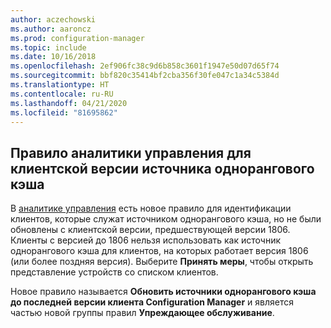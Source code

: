 ```yaml
---
author: aczechowski
ms.author: aaroncz
ms.prod: configuration-manager
ms.topic: include
ms.date: 10/16/2018
ms.openlocfilehash: 2ef906fc38c9d6b858c3601f1947e50d07d65f74
ms.sourcegitcommit: bbf820c35414bf2cba356f30fe047c1a34c5384d
ms.translationtype: HT
ms.contentlocale: ru-RU
ms.lasthandoff: 04/21/2020
ms.locfileid: "81695862"
---
```

## <a name="management-insights-rule-for-peer-cache-source-client-version"></a><a name="bkmk_insights"></a> Правило аналитики управления для клиентской версии источника однорангового кэша
<!-- 1358008 -->

  В [аналитике управления](../../../servers/manage/management-insights.md) есть новое правило для идентификации клиентов, которые служат источником однорангового кэша, но не были обновлены с клиентской версии, предшествующей версии 1806.  Клиенты с версией до 1806 нельзя использовать как источник однорангового кэша для клиентов, на которых работает версия 1806 (или более поздняя версия). Выберите **Принять меры**, чтобы открыть представление устройств со списком клиентов. 

Новое правило называется **Обновить источники однорангового кэша до последней версии клиента Configuration Manager** и является частью новой группы правил **Упреждающее обслуживание**.




